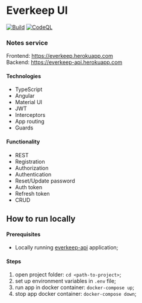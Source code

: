 

# Everkeep UI
[![Build](https://github.com/shveykinvlad/everkeep-api/actions/workflows/build.yml/badge.svg)](https://github.com/shveykinvlad/everkeep-api/actions/workflows/build.yml)
[![CodeQL](https://github.com/shveykinvlad/everkeep-api/actions/workflows/codeql-analysis.yml/badge.svg)](https://github.com/shveykinvlad/everkeep-api/actions/workflows/codeql-analysis.yml)

### Notes service  
Frontend: https://everkeep.herokuapp.com  
Backend: https://everkeep-api.herokuapp.com  
#### Technologies
* TypeScript
* Angular
* Material UI
* JWT
* Interceptors
* App routing
* Guards
#### Functionality
* REST
* Registration
* Authorization
* Authentication
* Reset/Update password
* Auth token
* Refresh token
* CRUD

## How to run locally
#### Prerequisites
* Locally running [everkeep-api](https://github.com/shveykinvlad/everkeep-api#how-to-run-locally) application;
#### Steps
1. open project folder: `cd <path-to-project>`;
2. set up environment variables in `.env` file;
3. run app in docker container: `docker-compose up`;
4. stop app docker container: `docker-compose down`;
